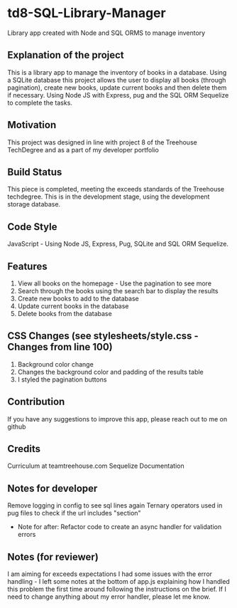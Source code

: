 # td8-SQL-Library-Manager
Library app created with Node and SQL ORMS to manage inventory

## Explanation of the project
This is a library app to manage the inventory of books in a database. Using a SQLite database this project allows the user to display all books (through pagination), create new books, update current books and then delete them if necessary. Using Node JS with Express, pug and the SQL ORM Sequelize to complete the tasks.

## Motivation 

This project was designed in line with project 8 of the Treehouse TechDegree and as a part of my developer portfolio

## Build Status

This piece is completed, meeting the exceeds standards of the Treehouse techdegree.
This is in the development stage, using the development storage database.

## Code Style

JavaScript - Using Node JS, Express, Pug, SQLite and SQL ORM Sequelize.

## Features 
1. View all books on the homepage - Use the pagination to see more
2. Search through the books using the search bar to display the results
3. Create new books to add to the database
4. Update current books in the database
5. Delete books from the database


## CSS Changes (see stylesheets/style.css - Changes from line 100)
1. Background color change
2. Changes the background color and padding of the results table
3. I styled the pagination buttons

## Contribution
If you have any suggestions to improve this app, please reach out to me on github

## Credits 
Curriculum at teamtreehouse.com
Sequelize Documentation

## Notes for developer
Remove logging in config to see sql lines again
Ternary operators used in pug files to check if the url includes "section"
- Note for after: Refactor code to create an async handler for validation errors

## Notes (for reviewer)
I am aiming for exceeds expectations
I had some issues with the error handling - I left some notes at the bottom of app.js explaining how I handled this problem the first time around following the instructions on the brief. If I need to change anything about my error handler, please let me know. 



